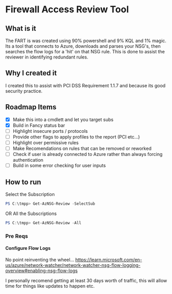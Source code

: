 # Firewall Access Review Tool
## What is it
The FART is was created using 90% powershell and 9% KQL and 1% magic. Its a tool that connects to Azure, downloads and parses your NSG's, then searches the flow logs for a 'hit' on that NSG rule. This is done to assist the reviewer in identifying redundant rules. 
## Why I created it
I created this to assist with PCI DSS Requirement 1.1.7 and because its good security practice.
## Roadmap Items
- [X] Make this into a cmdlett and let you target subs
- [X] Build in Fancy status bar
- [ ] Highlight insecure ports / protocols
- [ ] Provide other flags to apply profiles to the report (PCI etc...) 
- [ ] Highlight over permissive rules
- [ ] Make Recomendations on rules that can be removed or reworked 
- [ ] Check if user is already connected to Azure rather than always forcing authentication
- [ ] Build in some error checking for user inputs 
## How to run
Select the Subscription
```powershell
PS C:\tmpp> Get-AzNSG-Review -SelectSub
```
OR
All the Subscriptions
```powershell
PS C:\tmpp> Get-AzNSG-Review -All
```
### Pre Reqs
#### Configure Flow Logs
No point reinventing the wheel...
https://learn.microsoft.com/en-us/azure/network-watcher/network-watcher-nsg-flow-logging-overview#enabling-nsg-flow-logs

I personally recomend getting at least 30 days worth of traffic, this will allow time for things like updates to happen etc.
